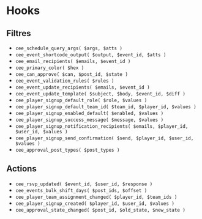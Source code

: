 # Hooks

## Filtres
- `cee_schedule_query_args( $args, $atts )`
- `cee_event_shortcode_output( $output, $event_id, $atts )`
- `cee_email_recipients( $emails, $event_id )`
- `cee_primary_color( $hex )`
- `cee_can_approve( $can, $post_id, $state )`
- `cee_event_validation_rules( $rules )`
- `cee_event_update_recipients( $emails, $event_id )`
- `cee_event_update_template( $subject, $body, $event_id, $diff )`
- `cee_player_signup_default_role( $role, $values )`
- `cee_player_signup_default_team_id( $team_id, $player_id, $values )`
- `cee_player_signup_enabled_default( $enabled, $values )`
- `cee_player_signup_success_message( $message, $values )`
- `cee_player_signup_notification_recipients( $emails, $player_id, $user_id, $values )`
- `cee_player_signup_send_confirmation( $send, $player_id, $user_id, $values )`
- `cee_approval_post_types( $post_types )`

## Actions
- `cee_rsvp_updated( $event_id, $user_id, $response )`
- `cee_events_bulk_shift_days( $post_ids, $offset )`
- `cee_player_team_assignment_changed( $player_id, $team_ids )`
- `cee_player_signup_created( $player_id, $user_id, $values )`
- `cee_approval_state_changed( $post_id, $old_state, $new_state )`

